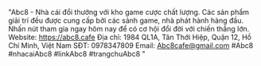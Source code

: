 "Abc8 - Nhà cái đổi thưởng với kho game cược chất lượng. Các sản phẩm giải trí đều được cung cấp bởi các sảnh game, nhà phát hành hàng đầu. Nhấn nút tham gia ngay hôm nay để có cơ hội đổi đời với chiến thắng lớn. 
Website: https://abc8.cafe
Địa chỉ: 1984 QL1A, Tân Thới Hiệp, Quận 12, Hồ Chí Minh, Việt Nam
SĐT: 0978347809
Email: Abc8cafe@gmail.com
#Abc8 #nhacaiAbc8 #linkAbc8 #trangchuAbc8 "